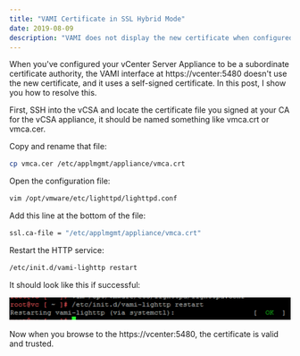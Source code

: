 ```yaml
---
title: "VAMI Certificate in SSL Hybrid Mode"
date: 2019-08-09
description: "VAMI does not display the new certificate when configured as subordinate CA."
---
```


When you've configured your vCenter Server Appliance to be a subordinate certificate authority, the VAMI interface at https://vcenter:5480 doesn't use the new certificate, and it uses a self-signed certificate. In this post, I show you how to resolve this.

First, SSH into the vCSA and locate the certificate file you signed at your CA for the vCSA appliance, it should be named something like vmca.crt or vmca.cer. 

Copy and rename that file:

```bash
cp vmca.cer /etc/applmgmt/appliance/vmca.crt
```

Open the configuration file:

```bash
vim /opt/vmware/etc/lighttpd/lighttpd.conf
```

Add this line at the bottom of the file: 

```bash
ssl.ca-file = "/etc/applmgmt/appliance/vmca.crt"
```

Restart the HTTP service:

```bash
/etc/init.d/vami-lighttp restart
```

It should look like this if successful:

![restart HTTP service](./restart-service.png)

Now when you browse to the https://vcenter:5480, the certificate is valid and trusted.